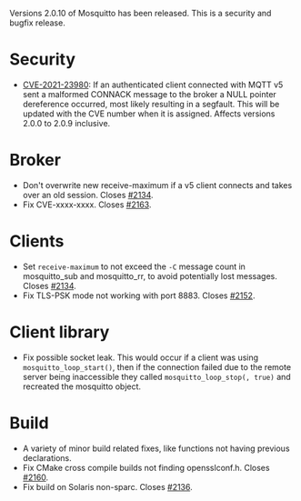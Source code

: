 <!--
.. title: Version 2.0.10 released.
.. slug: version-2-0-10-released
.. date: 2021-04-03 11:54:38 UTC+1
.. tags: Releases
.. category:
.. link:
.. description:
.. type: text
-->

Versions 2.0.10 of Mosquitto has been released. This is a security and bugfix
release.

# Security
- [CVE-2021-23980]: If an authenticated client connected with MQTT v5 sent a
  malformed CONNACK message to the broker a NULL pointer dereference occurred,
  most likely resulting in a segfault. This will be updated with the CVE
  number when it is assigned.
  Affects versions 2.0.0 to 2.0.9 inclusive.

# Broker
- Don't overwrite new receive-maximum if a v5 client connects and takes over
  an old session. Closes [#2134].
- Fix CVE-xxxx-xxxx. Closes [#2163].

# Clients
- Set `receive-maximum` to not exceed the `-C` message count in mosquitto_sub
  and mosquitto_rr, to avoid potentially lost messages. Closes [#2134].
- Fix TLS-PSK mode not working with port 8883. Closes [#2152].

# Client library
- Fix possible socket leak. This would occur if a client was using
  `mosquitto_loop_start()`, then if the connection failed due to the remote
  server being inaccessible they called `mosquitto_loop_stop(, true)` and
  recreated the mosquitto object.

# Build
- A variety of minor build related fixes, like functions not having previous
  declarations.
- Fix CMake cross compile builds not finding opensslconf.h. Closes [#2160].
- Fix build on Solaris non-sparc. Closes [#2136].

[CVE-2021-23980]: https://cve.mitre.org/cgi-bin/cvename.cgi?name=CVE-2021-28166
[#2134]: https://github.com/eclipse/mosquitto/issues/2134
[#2136]: https://github.com/eclipse/mosquitto/issues/2136
[#2152]: https://github.com/eclipse/mosquitto/issues/2152
[#2160]: https://github.com/eclipse/mosquitto/issues/2160
[#2163]: https://github.com/eclipse/mosquitto/issues/2163
